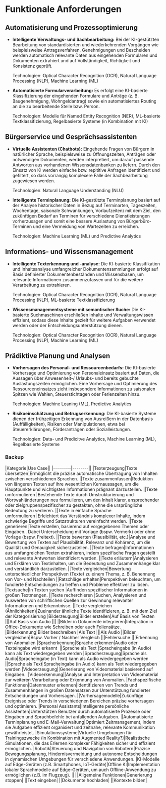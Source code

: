 # Funktionale Anforderungen


## Automatisierung und Prozessoptimierung

* **Intelligente Verwaltungs- und Sachbearbeitung:**
Bei der KI-gestützten Bearbeitung von standardisierten und wiederkehrenden Vorgängen wie beispielsweise Antragsverfahren, Genehmigungen und Bescheiden werden automatisch relevante Daten aus eingehenden Formularen und Dokumenten extrahiert und auf Vollständigkeit, Richtigkeit und Konsistenz geprüft.

	Technologien: Optical Character Recognition (OCR), Natural Language Processing (NLP), Machine Learning (ML)

* **Automatisierte Formularverarbeitung:**
Es erfolgt eine KI-basierte Klassifizierung der eingehenden Formulare und Anträge (z. B. Baugenehmigung, Wohngeldantrag) sowie ein automatisiertes Routing an die zu bearbeitende Stelle bzw. Person.

	Technologien: Modelle für Named Entity Recognition (NER), ML-basierte Textklassifizierung, Regelbasierte Systeme (in Kombination mit KI)

## Bürgerservice und Gesprächsassistenten

* **Virtuelle Assistenten (Chatbots):**
Eingehende Fragen von Bürgern in natürlicher Sprache, beispielsweise zu Öffnungszeiten, Anträgen oder notwendigen Dokumenten, werden interpretiert, um darauf passende Antworten aus vorhandenen Wissensdatenbanken zu liefern. Durch den Einsatz von KI werden einfache bzw. repititive Anfragen identifiziert und gefiltert, so dass vorrangig komplexere Fälle der Sachbearbeitung zugewiesen werden.

	Technologien: Natural Language Understanding (NLU)

* **Intelligente Terminplanung:**
Die KI-gestützte Terminplanung basiert auf der Analyse historischer Daten in Bezug auf Terminarten, Tageszeiten, Wochentage, saisonale Schwankungen, Vorlaufzeiten) mit dem Ziel, den zukünftigen Bedarf an Terminen für verschiedene Dienstleistungen vorherzusagen und somit eine bessere Auslastung von Bürgerbüro-Terminen und eine Vermeidung von Wartezeiten zu erreichen.

	Technologien: Machine Learning (ML) und Predictive Analytics

## Informations- und Wissensmanagement 

* **Intelligente Texterkennung und -analyse:**
Die KI-basierte Klassifikation und Inhaltsanalyse umfangreicher Dokumentensammlungen erfolgt auf Basis definierter Dokumentenbeständen und Wissensbasen, um relevante Informationen zusammenzufassen und für die weitere Verarbeitung zu extrahieren.

	Technologien: Optical Character Recognition (OCR), Natural Language Processing (NLP), ML-basierte Textklassifizierung

* **Wissensmanagementsysteme mit semantischer Suche:**
Die KI-basierte Suchmaschinen erschließen Inhalte und Verwaltungswissen effizient, sodass diese Inhalte gezielt für weitere Aufgaben verwendet werden oder der Entscheidungsunterstützung dienen.

	Technologien: Optical Character Recognition (OCR), Natural Language Processing (NLP), Machine Learning (ML)

## Prädiktive Planung und Analysen

* **Vorhersagen des Personal- und Ressourcenbedarfs:**
Die KI-basierte Vorhersage und Optimierung von Personaleinsatz basiert auf Daten, die Aussagen über Anwesenheit-/ Urlaubs- und bereits gebuchte Auslastungszeiten ermöglichen. Eine Vorhersage und Optimierung des Ressourceneinsatzes zieht insbesondere Informationen zu saisonalen Spitzen wie Wahlen, Steuerstichtagen oder Ferienzeiten hinzu.

	Technologien: Machine Leaning (ML), Predictive Analytics 

* **Risikoeinschätzung und Betrugserkennung:**
Die KI-basierte Systeme dienen der frühzeitigen Erkennung von Ausreißern in der Datenbasis (Auffälligkeiten), Risiken oder Manipulationen, etwa bei Steuererklärungen, Förderanträgen oder Sozialleistungen.

	Technologien: Data- und Predicitve Analytics, Machine Learning (ML), Regelbasierte Systeme




### Backup



|Kategorie|Use Case||
|---------|--------||
|Texterzeugung|Texte übersetzen|Ermöglicht die präzise automatische Übertragung von Inhalten zwischen verschiedenen Sprachen.
||Texte zusammenfassen|Reduktion von längeren Texten auf ihre wesentlichen Kernaussagen, um die Hauptpunkte und wichtigsten Informationen prägnant darzustellen.
||Texte umformulieren |Bestehende Texte durch Umstrukturierung und Wortwahländerungen neu formulieren, um den Inhalt klarer, ansprechender oder zielgruppenspezifischer zu gestakten, ohne die ursprüngliche Bedeutung zu verlieren.
||Texte in einfache Sprache umformulieren |Erleichtert das Verständnis komplexer Inhalte, indem schwierige Begriffe und Satzstrukturen vereinfacht werden.
||Texte generieren|Texte erstellen, basierend auf vorgegebenen Themen oder Eingaben.. Dabei Unterscheidung mit Vorlage (bspw. Vermerk) oder ohne Vorlage (bspw. Freitext).
||Texte bewerten (Plausibilität, etc.)|Analyse und Bewertung von Texten auf Plausibilität, Relevanz und Kohärenz, um die Qualität und Genauigkeit sicherzustellen.
||Texte befragen|Informationen aus umfangreichen Texten extrahieren, indem spezifische Fragen gestellt und relevante Antworten identifiziert werden.
||Texte erläutern|Analysieren und Erklären von Textinhalten, um die Bedeutung und Zusammenhänge klar und verständlich darzustellen.
||Texte vergleichen|Bewertung unterschiedlicher Perspektiven (Texte) zu einem Thema, z. B. Benennung von Vor- und Nachteilen
||Ratschläge erhalten|Perspektiven beleuchten, um fundierte Entscheidungen zu treffen und Probleme effektiver zu lösen.
|Textsuche|In Texten suchen |Auffinden spezifischer Informationen in großen Textmengen.
||Texte recherchieren |Suchen, Analysieren und Auswerten von schriftlichen Quellen zur Gewinnung relevanter Informationen und Erkenntnisse.
||Texte vergleichen (Ähnlichkeiten)|Zueinander ähnliche Texte identifizieren, z. B. mit dem Ziel der Kategorisierung
|Bilderzeugung|Bilder erstellen|Auf Basis von Texten 
|||Auf Basis von Audio
|||
||Bilder in Dokumente integrieren|Integration in Office-Dokumente wie Schreiben oder auch Foliensätze.
|Bilderkennung|Bilder beschreiben |Als Text
|||Als Audio
||Bilder vergleichen|Bspw. Vorher / Nachher Vergleich
|||Fehlersuche
|||Erkennung von Anomalien
|Spracherkennung|Sprache erkennen|Audio oder Texteingabe wird erkannt 
||Sprache als Text |Spracheingabe (in Audio) kann als Text wiedergegeben werden
|Spracherzeugung|Sprache als Audio|Spracheingabe (in Text) kann als Audio wiedergegeben werden
||Sprache als Text|Spracheingabe (in Audio) kann als Text wiedergegeben werden
|Videoerzeugung||Generierung von Videomaterial basierend auf Eingaben. 
|Videoerkennung||Analyse und Interpretation von Videomaterial zur weiteren Verarbeitung oder Erkennung von Anomalien.
|Fachspezifische Funktionen|Datenmuster erkennen|Identifizieren von Trends und Zusammenhängen in großen Datensätzen zur Unterstützung fundierter Entscheidungen und Vorhersagen.
||Vorhersagemodelle|Zukünftige Ereignisse oder Trends in verschiedenen Bereichen präzise vorhersagen und optimieren.
|Personal Assistants|Intelligente persönliche Assistenten|Unterstützen Benutzer durch automatisierte Prozesse oder Eingaben und Sprachbefehle bei anfallenden Aufgaben.
||Automatisierte Terminplanung und E-Mail-Verwaltung|Optimiert Zeitmanagement, indem sie Aufgaben effizient organisiert und zeitnahe, relevante Kommunikation gewährleistet.
|Simulationssysteme|Virtuelle Umgebungen für Trainingszwecke (in Kombination mit Augmented Reality?)|Realistische Simulationen, die das Erlernen komplexer Fähigkeiten sicher und effizient ermöglichen.
|Robotik|Steuerung und Navigation von Robotern|Präzise Bewegungsplanung, Hindernisvermeidung und autonome Entscheidungen in dynamischen Umgebungen für verschiedene Anwendungen.
|KI-Modelle auf Edge-Geräten (z.B. Smartphones, IoT-Geräte)|Offline KI|Implementation lokaler Sprachmodelle auf Edge-Geräten, um auch Offline-Anwendung zu ermöglichen (z.B. im Flugzeug).
|||
|Allgemeine Funktionen|Generierung stoppen|
||Text eingeben|
||Dokumente hochladen|
||Kontexte bilden|
